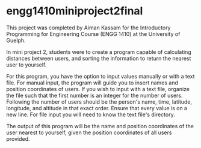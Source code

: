 # engg1410miniproject2final

This project was completed by Aiman Kassam for the Introductory Programming for Engineering Course (ENGG 1410) at the University of Guelph.

In mini project 2, students were to create a program capable of calculating distances between users, and sorting the information to return the nearest user to yourself.

For this program, you have the option to input values manually or with a text file. For manual input, the program will guide you to insert names and position coordinates of users. If you wish to input with a text file, organize the file such that the first number is an integer for the number of users. Following the number of users should be the person's name, time, latitude, longitude, and altitude in that exact order. Ensure that every value is on a new line. For file input you will need to know the text file's directory. 

The output of this program will be the name and position coordinates of the user nearest to yourself, given the position coordinates of all users provided.